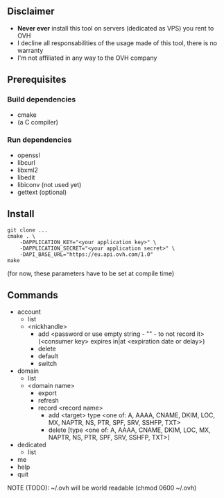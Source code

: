 ## Disclaimer

* **Never ever** install this tool on servers (dedicated as VPS) you rent to OVH
* I decline all responsabilities of the usage made of this tool, there is no warranty
* I'm not affiliated in any way to the OVH company

## Prerequisites

### Build dependencies

* cmake
* (a C compiler)

### Run dependencies

* openssl
* libcurl
* libxml2
* libedit
* libiconv (not used yet)
* gettext (optional)

## Install

```
git clone ...
cmake . \
    -DAPPLICATION_KEY="<your application key>" \
    -DAPPLICATION_SECRET="<your application secret>" \
    -DAPI_BASE_URL="https://eu.api.ovh.com/1.0"
make
```
(for now, these parameters have to be set at compile time)

## Commands

* account
    * list
    * \<nickhandle>
        * add \<password or use empty string - "" - to not record it> (\<consumer key> expires in|at \<expiration date or delay>)
        * delete
        * default
        * switch
* domain
    * list
    * \<domain name>
        * export
        * refresh
        * record \<record name>
            * add \<target> type \<one of: A, AAAA, CNAME, DKIM, LOC, MX, NAPTR, NS, PTR, SPF, SRV, SSHFP, TXT>
            * delete [type \<one of: A, AAAA, CNAME, DKIM, LOC, MX, NAPTR, NS, PTR, SPF, SRV, SSHFP, TXT>]
* dedicated
    * list
* me
* help
* quit

NOTE (TODO): ~/.ovh will be world readable (chmod 0600 ~/.ovh)
